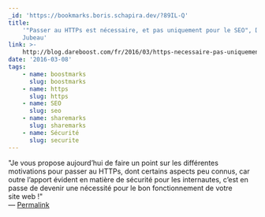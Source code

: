 ```yaml
---
_id: 'https://bookmarks.boris.schapira.dev/?89IL-Q'
title:
    '"Passer au HTTPs est nécessaire, et pas uniquement pour le SEO", Damien
    Jubeau'
link: >-
    http://blog.dareboost.com/fr/2016/03/https-necessaire-pas-uniquement-pour-le-seo/
date: '2016-03-08'
tags:
    - name: boostmarks
      slug: boostmarks
    - name: https
      slug: https
    - name: SEO
      slug: seo
    - name: sharemarks
      slug: sharemarks
    - name: Sécurité
      slug: securite
---
```


&quot;Je vous propose aujourd’hui de faire un point sur les différentes
motivations pour passer au HTTPs, dont certains aspects peu connus, car outre
l’apport évident en matière de sécurité pour les internautes, c’est en passe de
devenir une nécessité pour le bon fonctionnement de votre site web !&quot;
<br>&#8212;
<a href="https://bookmarks.boris.schapira.dev/?89IL-Q" title="Permalink">Permalink</a>
